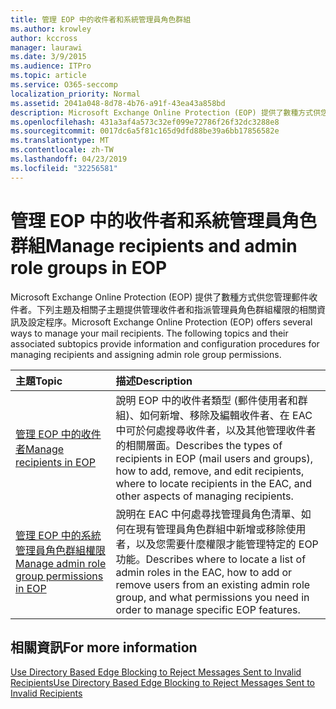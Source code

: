 ```yaml
---
title: 管理 EOP 中的收件者和系統管理員角色群組
ms.author: krowley
author: kccross
manager: laurawi
ms.date: 3/9/2015
ms.audience: ITPro
ms.topic: article
ms.service: O365-seccomp
localization_priority: Normal
ms.assetid: 2041a048-8d78-4b76-a91f-43ea43a858bd
description: Microsoft Exchange Online Protection (EOP) 提供了數種方式供您管理郵件收件者。下列主題及相關子主題提供管理收件者和指派管理員角色群組權限的相關資訊及設定程序。
ms.openlocfilehash: 431a3af4a573c32ef099e72786f26f32dc3288e8
ms.sourcegitcommit: 0017dc6a5f81c165d9dfd88be39a6bb17856582e
ms.translationtype: MT
ms.contentlocale: zh-TW
ms.lasthandoff: 04/23/2019
ms.locfileid: "32256581"
---
```

# <a name="manage-recipients-and-admin-role-groups-in-eop"></a><span data-ttu-id="a6cae-104">管理 EOP 中的收件者和系統管理員角色群組</span><span class="sxs-lookup"><span data-stu-id="a6cae-104">Manage recipients and admin role groups in EOP</span></span>

<span data-ttu-id="a6cae-p102">Microsoft Exchange Online Protection (EOP) 提供了數種方式供您管理郵件收件者。下列主題及相關子主題提供管理收件者和指派管理員角色群組權限的相關資訊及設定程序。</span><span class="sxs-lookup"><span data-stu-id="a6cae-p102">Microsoft Exchange Online Protection (EOP) offers several ways to manage your mail recipients. The following topics and their associated subtopics provide information and configuration procedures for managing recipients and assigning admin role group permissions.</span></span>
  
|<span data-ttu-id="a6cae-107">**主題**</span><span class="sxs-lookup"><span data-stu-id="a6cae-107">**Topic**</span></span>|<span data-ttu-id="a6cae-108">**描述**</span><span class="sxs-lookup"><span data-stu-id="a6cae-108">**Description**</span></span>|
|:-----|:-----|
|[<span data-ttu-id="a6cae-109">管理 EOP 中的收件者</span><span class="sxs-lookup"><span data-stu-id="a6cae-109">Manage recipients in EOP</span></span>](manage-recipients-in-eop.md) <br/> |<span data-ttu-id="a6cae-110">說明 EOP 中的收件者類型 (郵件使用者和群組)、如何新增、移除及編輯收件者、在 EAC 中可於何處搜尋收件者，以及其他管理收件者的相關層面。</span><span class="sxs-lookup"><span data-stu-id="a6cae-110">Describes the types of recipients in EOP (mail users and groups), how to add, remove, and edit recipients, where to locate recipients in the EAC, and other aspects of managing recipients.</span></span>  <br/> |
|[<span data-ttu-id="a6cae-111">管理 EOP 中的系統管理員角色群組權限</span><span class="sxs-lookup"><span data-stu-id="a6cae-111">Manage admin role group permissions in EOP</span></span>](manage-admin-role-group-permissions-in-eop.md) <br/> |<span data-ttu-id="a6cae-112">說明在 EAC 中何處尋找管理員角色清單、如何在現有管理員角色群組中新增或移除使用者，以及您需要什麼權限才能管理特定的 EOP 功能。</span><span class="sxs-lookup"><span data-stu-id="a6cae-112">Describes where to locate a list of admin roles in the EAC, how to add or remove users from an existing admin role group, and what permissions you need in order to manage specific EOP features.</span></span>  <br/> |
   
## <a name="for-more-information"></a><span data-ttu-id="a6cae-113">相關資訊</span><span class="sxs-lookup"><span data-stu-id="a6cae-113">For more information</span></span>

[<span data-ttu-id="a6cae-114">Use Directory Based Edge Blocking to Reject Messages Sent to Invalid Recipients</span><span class="sxs-lookup"><span data-stu-id="a6cae-114">Use Directory Based Edge Blocking to Reject Messages Sent to Invalid Recipients</span></span>](http://technet.microsoft.com/library/ca7b7416-92ed-40ad-abdb-695be46ea2e4.aspx)
  

